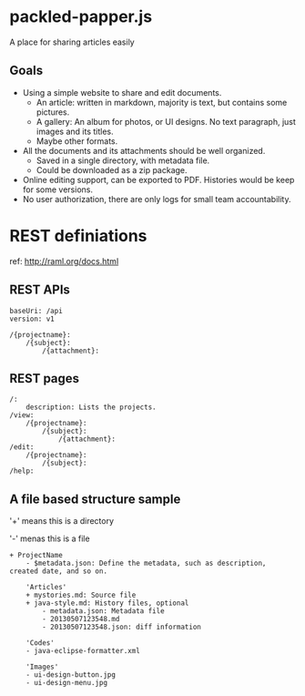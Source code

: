 packled-papper.js
=================

A place for sharing articles easily

## Goals

- Using a simple website to share and edit documents.
    - An article: written in markdown, majority is text, but contains some pictures.
    - A gallery: An album for photos, or UI designs. No text paragraph, just images and its titles.
    - Maybe other formats.
- All the documents and its attachments should be well organized.
    - Saved in a single directory, with metadata file.
    - Could be downloaded as a zip package.
- Online editing support, can be exported to PDF. Histories would be keep for some versions.
- No user authorization, there are only logs for small team accountability.

# REST definiations

ref: http://raml.org/docs.html

## REST APIs

```RAML
baseUri: /api
version: v1

/{projectname}:
    /{subject}:
        /{attachment}:
```

## REST pages

```
/:
    description: Lists the projects.
/view:
    /{projectname}:
        /{subject}:
            /{attachment}:
/edit:
    /{projectname}:
        /{subject}:
/help:
```

## A file based structure sample

'+' means this is a directory

'-' menas this is a file

```
+ ProjectName
    - $metadata.json: Define the metadata, such as description, created date, and so on.

    'Articles'
    + mystories.md: Source file
    + java-style.md: History files, optional
        - metadata.json: Metadata file
        - 20130507123548.md
        - 20130507123548.json: diff information
    
    'Codes'
    - java-eclipse-formatter.xml
    
    'Images'
    - ui-design-button.jpg
    - ui-design-menu.jpg
```